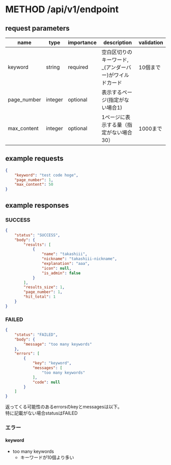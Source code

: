
# METHOD /api/v1/endpoint
## request parameters
| name | type | importance | description | validation | 
| ---- | ---- | ---------- | ----------- | ---------- | 
| keyword | string | required | 空白区切りのキーワード, _(アンダーバー)がワイルドカード | 10個まで | 
| page_number | integer | optional | 表示するページ(指定がない場合1) |  | 
| max_content | integer | optional | 1ページに表示する量（指定がない場合30） | 1000まで | 
## example requests
```json
{
    "keyword": "test code hoge",
    "page_number": 1,
    "max_content": 50
}
```
## example responses
### SUCCESS
```json
{
    "status": "SUCCESS",
    "body": {
        "results": [
            {
                "name": "takashiii",
                "nickname": "takashiii-nickname",
                "explanation": "aaa",
                "icon": null,
                "is_admin": false
            }
        ],
        "results_size": 1,
        "page_number": 1,
        "hit_total": 1
    }
}
```
### FAILED
```json
{
    "status": "FAILED",
    "body": {
        "message": "too many keywords"
    },
    "errors": [
        {
            "key": "keyword",
            "messages": [
                "too many keywords"
            ],
            "code": null
        }
    ]
}
```
返ってくる可能性のあるerrorsのkeyとmessagesは以下。  
特に記載がない場合statusはFAILED
### エラー
#### keyword
- too many keywords
  - キーワードが10個より多い
